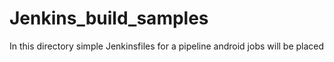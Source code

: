 # Jenkins_build_samples

In this directory simple Jenkinsfiles for a pipeline android jobs will be placed
